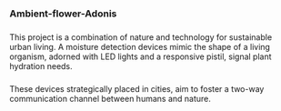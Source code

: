 ### Ambient-flower-Adonis
###
###
This project is a combination of nature and technology for sustainable urban living. 
A moisture detection devices mimic the shape of a living organism,  adorned 
with LED lights and a responsive pistil, signal plant hydration needs. 
###
These devices strategically placed in cities, aim to foster a two-way communication channel
between humans and nature.
